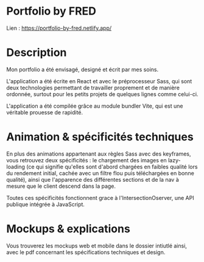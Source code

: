 # Portfolio by FRED

Lien : https://portfolio-by-fred.netlify.app/

# Description

Mon portfolio a été envisagé, designé et écrit par mes soins.

L'application a été écrite en React et avec le préprocesseur Sass, qui sont deux technologies permettant de travailler proprement et de manière ordonnée, surtout pour les petits projets de quelques lignes comme celui-ci.

L'application a été compilée grâce au module bundler Vite, qui est une véritable prouesse de rapidité.

# Animation & spécificités techniques

En plus des animations appartenant aux règles Sass avec des keyframes, vous retrouvez deux spécificités : le chargement des images en lazy-loading (ce qui signifie qu'elles sont d'abord chargées en faibles qualité lors du rendement initial, cachée avec un filtre flou puis téléchargées en bonne qualité), ainsi que l'apparence des différentes sections et de la nav à mesure que le client descend dans la page.

Toutes ces spécificités fonctionnent grace à l'IntersectionOserver, une API publique intégrée à JavaScript.

# Mockups & explications

Vous trouverez les mockups web et mobile dans le dossier intiutlé ainsi, avec le pdf concernant les spécifications techniques et design.
